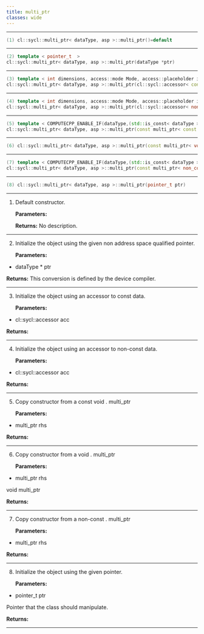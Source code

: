 ```yaml
---
title: multi_ptr
classes: wide
---
```



---

```cpp
(1) cl::sycl::multi_ptr< dataType, asp >::multi_ptr()=default
```

---

```cpp
(2) template < pointer_t  >
cl::sycl::multi_ptr< dataType, asp >::multi_ptr(dataType *ptr)
```

---

```cpp
(3) template < int dimensions, access::mode Mode, access::placeholder isPlaceholder, COMPUTECPP_ENABLE_IF(dataType,(detail::address_space_trait< dataType, asp >::hasTarget && std::is_const< dataType >::value))  >
cl::sycl::multi_ptr< dataType, asp >::multi_ptr(cl::sycl::accessor< const non_const_data_t, dimensions, Mode, detail::address_space_trait< const non_const_data_t, asp >::target, isPlaceholder > acc)
```

---

```cpp
(4) template < int dimensions, access::mode Mode, access::placeholder isPlaceholder, COMPUTECPP_ENABLE_IF(dataType,(detail::address_space_trait< dataType, asp >::hasTarget))  >
cl::sycl::multi_ptr< dataType, asp >::multi_ptr(cl::sycl::accessor< non_const_data_t, dimensions, Mode, detail::address_space_trait< non_const_data_t, asp >::target, isPlaceholder > acc)
```

---

```cpp
(5) template < COMPUTECPP_ENABLE_IF(dataType,(std::is_const< dataType >::value))  >
cl::sycl::multi_ptr< dataType, asp >::multi_ptr(const multi_ptr< const void, asp > &rhs)
```

---

```cpp
(6) cl::sycl::multi_ptr< dataType, asp >::multi_ptr(const multi_ptr< void, asp > &rhs)
```

---

```cpp
(7) template < COMPUTECPP_ENABLE_IF(dataType,(std::is_const< dataType >::value))  >
cl::sycl::multi_ptr< dataType, asp >::multi_ptr(const multi_ptr< non_const_data_t, asp > &rhs)
```

---

```cpp
(8) cl::sycl::multi_ptr< dataType, asp >::multi_ptr(pointer_t ptr)
```

---

1. Default constructor. 

   **Parameters:**

   **Returns:** No description.

---

2. Initialize the object using the given non address space qualified pointer. 

   **Parameters:**

  * dataType * ptr

   

   **Returns:** This conversion is defined by the device compiler.

---

3. Initialize the object using an accessor to const data. 

   **Parameters:**

  * cl::sycl::accessor acc

   

   **Returns:** 

---

4. Initialize the object using an accessor to non-const data. 

   **Parameters:**

  * cl::sycl::accessor acc

   

   **Returns:** 

---

5. Copy constructor from a const void . multi_ptr

   **Parameters:**

  * multi_ptr rhs

   

   **Returns:** 

---

6. Copy constructor from a void . multi_ptr

   **Parameters:**

  * multi_ptr rhs

   void multi_ptr

   **Returns:** 

---

7. Copy constructor from a non-const . multi_ptr

   **Parameters:**

  * multi_ptr rhs

   

   **Returns:** 

---

8. Initialize the object using the given pointer. 

   **Parameters:**

  * pointer_t ptr

   Pointer that the class should manipulate. 

   **Returns:** 

---

